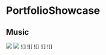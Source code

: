 # PortfolioShowcase

## Music
![](https://media.discordapp.net/attachments/484801932528189461/585430482016272394/unknown.png?width=700&height=500)
![](https://media.discordapp.net/attachments/484801932528189461/585430564983799810/unknown.png?width=1192&height=671)
![]
![]
![]
![]
![]
